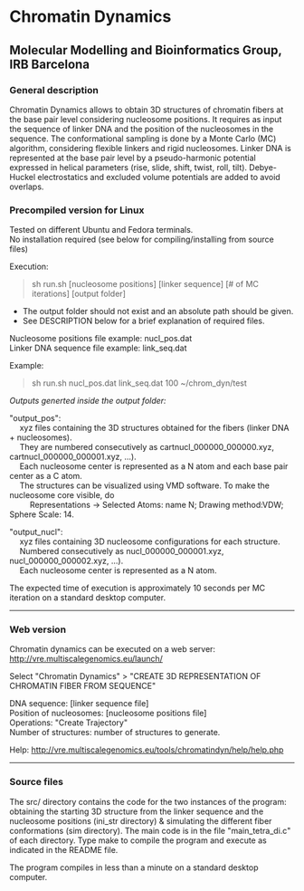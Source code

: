 # Chromatin Dynamics
## Molecular Modelling and Bioinformatics Group, IRB Barcelona

### General description

Chromatin Dynamics allows to obtain 3D structures of chromatin fibers at the base pair 
level considering nucleosome positions. It requires as input the sequence of linker DNA
and the position of the nucleosomes in the sequence. The conformational sampling is done
by a Monte Carlo (MC) algorithm, considering flexible linkers and rigid nucleosomes.
Linker DNA is represented at the base pair level by a pseudo-harmonic potential expressed
in helical parameters (rise, slide, shift, twist, roll, tilt). Debye-Huckel electrostatics
and excluded volume potentials are added to avoid overlaps.

### Precompiled version for Linux

Tested on different Ubuntu and Fedora terminals.<br/>
No installation required (see below for compiling/installing from source files)

Execution:

> sh run.sh [nucleosome positions] [linker sequence] [# of MC iterations] [output folder]

- The output folder should not exist and an absolute path should be given.
- See DESCRIPTION below for a brief explanation of required files.

Nucleosome positions file example: nucl_pos.dat<br/>
Linker DNA sequence file example: link_seq.dat

Example:

> sh run.sh nucl_pos.dat link_seq.dat 100 ~/chrom_dyn/test

*Outputs generted inside the output folder:*

"output_pos":<br/>
&emsp; xyz files containing the 3D structures obtained for the fibers (linker DNA + nucleosomes).<br/>
&emsp; They are numbered consecutively as cartnucl_000000_000000.xyz, cartnucl_000000_000001.xyz, ...).<br/>
&emsp; Each nucleosome center is represented as a N atom and each base pair center as a C atom.<br/>
&emsp; The structures can be visualized using VMD software. To make the nucleosome core visible, do<br/>
&emsp; &emsp; Representations -> Selected Atoms: name N; Drawing method:VDW; Sphere Scale: 14.<br/>

"output_nucl":<br/>
&emsp; xyz files containing 3D nucleosome configurations for each structure.<br/>
&emsp; Numbered consecutively as nucl_000000_000001.xyz, nucl_000000_000002.xyz, ...).<br/>
&emsp; Each nucleosome center is represented as a N atom.<br/>

The expected time of execution is approximately 10 seconds per MC iteration on a standard
desktop computer.

------------------------------------------------------------------------------------------
### Web version

Chromatin dynamics can be executed on a web server: http://vre.multiscalegenomics.eu/launch/

Select "Chromatin Dynamics" > "CREATE 3D REPRESENTATION OF CHROMATIN FIBER FROM SEQUENCE"

DNA sequence: [linker sequence file]<br/>
Position of nucleosomes: [nucleosome positions file]<br/>
Operations: "Create Trajectory"<br/>
Number of structures: number of structures to generate.<br/>

Help: http://vre.multiscalegenomics.eu/tools/chromatindyn/help/help.php

------------------------------------------------------------------------------------------
### Source files

The src/ directory contains the code for the two instances of the program: obtaining the
starting 3D structure from the linker sequence and the nucleosome positions (ini_str
directory) & simulating the different fiber conformations (sim directory). The main code
is in the file "main_tetra_di.c" of each directory. Type make to compile the program and
execute as indicated in the README file.

The program compiles in less than a minute on a standard desktop computer.

